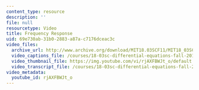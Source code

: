 ```yaml
---
content_type: resource
description: ''
file: null
resourcetype: Video
title: Frequency Response
uid: 69e730ab-31b0-2883-a87a-c7176dceac3c
video_files:
  archive_url: http://www.archive.org/download/MIT18.03SCF11/MIT18_03SC_110726_D3_300k.mp4
  video_captions_file: /courses/18-03sc-differential-equations-fall-2011/aaa6b55ba72759959d882a9cd8021741_rjAXFBWJt_o.vtt
  video_thumbnail_file: https://img.youtube.com/vi/rjAXFBWJt_o/default.jpg
  video_transcript_file: /courses/18-03sc-differential-equations-fall-2011/32693ea7d17d3a21cc7ab105eeabd6e1_rjAXFBWJt_o.pdf
video_metadata:
  youtube_id: rjAXFBWJt_o
---
```


